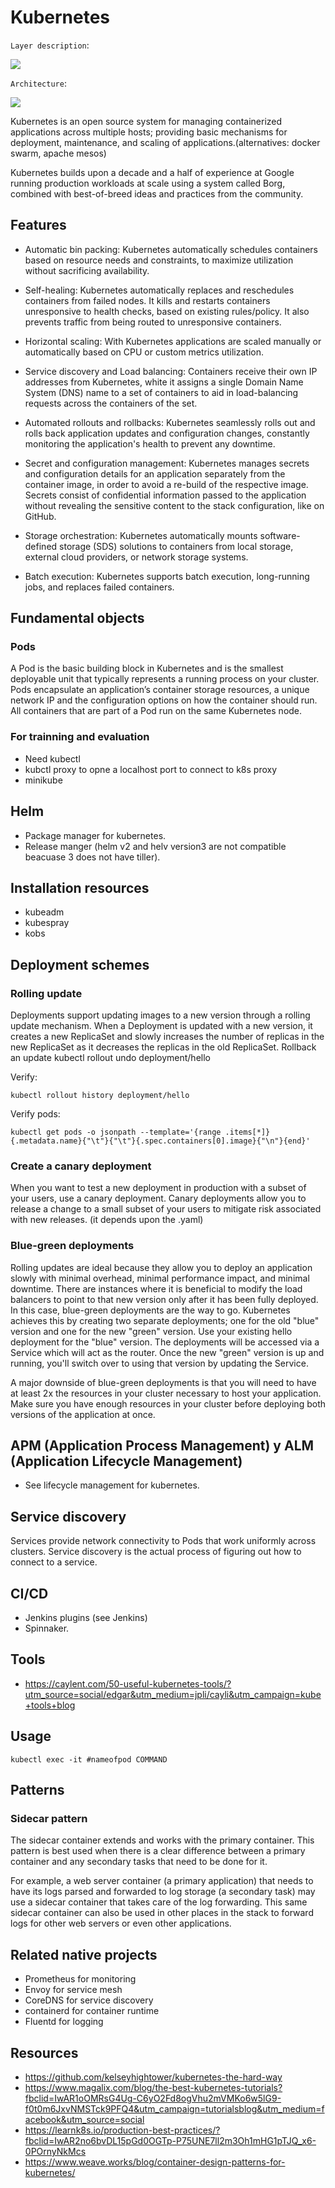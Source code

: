 # Kubernetes

`Layer description`:

<img src="./kubernetes.png">

`Architecture`:

<img src="./Kubernetes_Architecture.png">

Kubernetes is an open source system for managing containerized applications across multiple hosts; providing basic mechanisms for deployment, maintenance, and scaling of applications.(alternatives: docker swarm, apache mesos)

Kubernetes builds upon a decade and a half of experience at Google running production workloads at scale using a system called Borg, combined with best-of-breed ideas and practices from the community.

## Features ##

* Automatic bin packing: Kubernetes automatically schedules containers based on resource needs and constraints, to maximize utilization without sacrificing availability.
* Self-healing: Kubernetes automatically replaces and reschedules containers from failed nodes. It kills and restarts containers unresponsive to health checks, based on existing rules/policy. It also prevents traffic from being routed to unresponsive containers.
* Horizontal scaling: With Kubernetes applications are scaled manually or automatically based on CPU or custom metrics utilization.
* Service discovery and Load balancing: Containers receive their own IP addresses from Kubernetes, white it assigns a single Domain Name System (DNS) name to a set of containers to aid in load-balancing requests across the containers of the set.

* Automated rollouts and rollbacks: Kubernetes seamlessly rolls out and rolls back application updates and configuration changes, constantly monitoring the application's health to prevent any downtime.
* Secret and configuration management: Kubernetes manages secrets and configuration details for an application separately from the container image, in order to avoid a re-build of the respective image. Secrets consist of confidential information passed to the application without revealing the sensitive content to the stack configuration, like on GitHub.
* Storage orchestration: Kubernetes automatically mounts software-defined storage (SDS) solutions to containers from local storage, external cloud providers, or network storage systems.
* Batch execution: Kubernetes supports batch execution, long-running jobs, and replaces failed containers.


## Fundamental objects ##

### Pods ###
A Pod is the basic building block in Kubernetes and is the smallest deployable unit that typically represents a running process on your cluster. Pods encapsulate an application’s container storage resources, a unique network IP and the configuration options on how the container should run. All containers that are part of a Pod run on the same Kubernetes node.

### For trainning and evaluation

* Need kubectl
* kubctl proxy to opne a localhost port to connect to k8s proxy
* minikube

## Helm 
* Package manager for kubernetes.
* Release manger (helm v2 and helv version3 are not compatible beacuase 3 does not have tiller). 

## Installation resources 

* kubeadm 
* kubespray
* kobs

## Deployment schemes

### Rolling update
Deployments support updating images to a new version through a rolling update mechanism. When a Deployment is updated with a new version, it creates a new ReplicaSet and slowly increases the number of replicas in the new ReplicaSet as it decreases the replicas in the old ReplicaSet.
Rollback an update
kubectl rollout undo deployment/hello

Verify:
```
kubectl rollout history deployment/hello
```
Verify pods:
```
kubectl get pods -o jsonpath --template='{range .items[*]}{.metadata.name}{"\t"}{"\t"}{.spec.containers[0].image}{"\n"}{end}'
```

### Create a canary deployment
When you want to test a new deployment in production with a subset of your users, use a canary deployment. Canary deployments allow you to release a change to a small subset of your users to mitigate risk associated with new releases.
(it depends upon the .yaml) 

### Blue-green deployments
Rolling updates are ideal because they allow you to deploy an application slowly with minimal overhead, minimal performance impact, and minimal downtime. There are instances where it is beneficial to modify the load balancers to point to that new version only after it has been fully deployed. In this case, blue-green deployments are the way to go.
Kubernetes achieves this by creating two separate deployments; one for the old "blue" version and one for the new "green" version. Use your existing hello deployment for the "blue" version. The deployments will be accessed via a Service which will act as the router. Once the new "green" version is up and running, you'll switch over to using that version by updating the Service.

A major downside of blue-green deployments is that you will need to have at least 2x the resources in your cluster necessary to host your application. Make sure you have enough resources in your cluster before deploying both versions of the application at once.

## APM (Application Process Management) y ALM (Application Lifecycle Management)  
* See lifecycle management for kubernetes. 

## Service discovery

Services provide network connectivity to Pods that work uniformly across clusters. Service discovery is the actual process of figuring out how to connect to a service.

## CI/CD 

* Jenkins plugins (see Jenkins)
* Spinnaker. 

## Tools 
* https://caylent.com/50-useful-kubernetes-tools/?utm_source=social/edgar&utm_medium=jpli/cayli&utm_campaign=kube+tools+blog

## Usage

```
kubectl exec -it #nameofpod COMMAND
```

## Patterns

### Sidecar pattern

The sidecar container extends and works with the primary container. This pattern is best used when there is a clear difference between a primary container and any secondary tasks that need to be done for it.

For example, a web server container (a primary application) that needs to have its logs parsed and forwarded to log storage (a secondary task) may use a sidecar container that takes care of the log forwarding. This same sidecar container can also be used in other places in the stack to forward logs for other web servers or even other applications.

## Related native projects

* Prometheus for monitoring
* Envoy for service mesh
* CoreDNS for service discovery
* containerd for container runtime
* Fluentd for logging

## Resources
* https://github.com/kelseyhightower/kubernetes-the-hard-way
* https://www.magalix.com/blog/the-best-kubernetes-tutorials?fbclid=IwAR1oOMRsG4Ug-C6yO2Fd8ogVhu2mVMKo6w5lG9-f0t0m6JxvNMSTck9PFQ4&utm_campaign=tutorialsblog&utm_medium=facebook&utm_source=social
* https://learnk8s.io/production-best-practices/?fbclid=IwAR2no6bvDL15pGd0OGTp-P75UNE7ll2m3Oh1mHG1pTJQ_x6-0POrnyNkMcs
* https://www.weave.works/blog/container-design-patterns-for-kubernetes/
